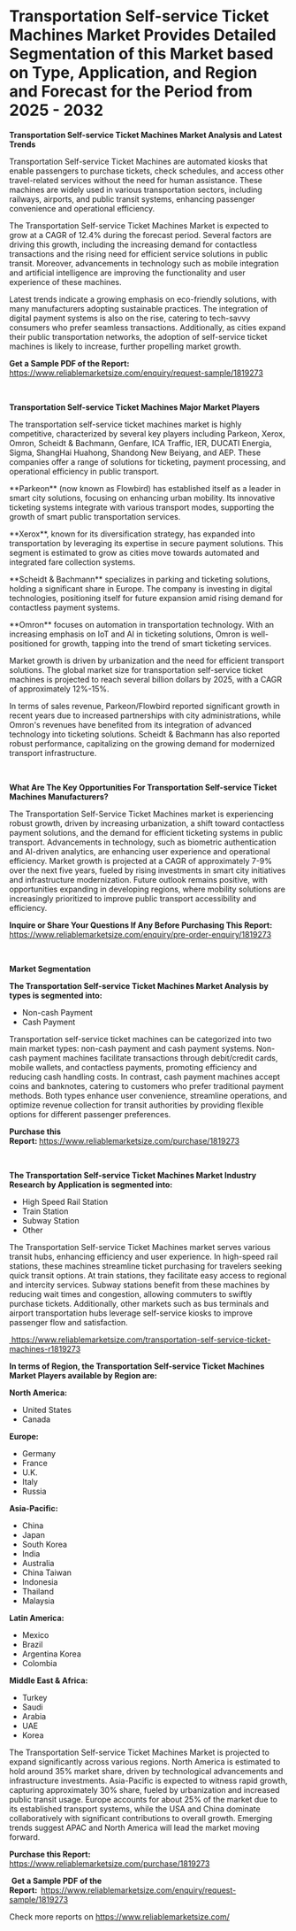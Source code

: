 <p><h1>Transportation Self-service Ticket Machines Market Provides Detailed Segmentation of this Market based on Type, Application, and Region and Forecast for the Period from 2025 - 2032</h1></p><p><strong>Transportation Self-service Ticket Machines Market Analysis and Latest Trends</strong></p>
<p><p>Transportation Self-service Ticket Machines are automated kiosks that enable passengers to purchase tickets, check schedules, and access other travel-related services without the need for human assistance. These machines are widely used in various transportation sectors, including railways, airports, and public transit systems, enhancing passenger convenience and operational efficiency.</p><p>The Transportation Self-service Ticket Machines Market is expected to grow at a CAGR of 12.4% during the forecast period. Several factors are driving this growth, including the increasing demand for contactless transactions and the rising need for efficient service solutions in public transit. Moreover, advancements in technology such as mobile integration and artificial intelligence are improving the functionality and user experience of these machines. </p><p>Latest trends indicate a growing emphasis on eco-friendly solutions, with many manufacturers adopting sustainable practices. The integration of digital payment systems is also on the rise, catering to tech-savvy consumers who prefer seamless transactions. Additionally, as cities expand their public transportation networks, the adoption of self-service ticket machines is likely to increase, further propelling market growth.</p></p>
<p><strong>Get a Sample PDF of the Report:&nbsp;</strong> <a href="https://www.reliablemarketsize.com/enquiry/request-sample/1819273?utm_campaign=2324&utm_medium=2&utm_source=Github&utm_content=ia&utm_term=27022025&utm_id=transportation-self-service-ticket-machines">https://www.reliablemarketsize.com/enquiry/request-sample/1819273</a></p>
<p>&nbsp;</p>
<p><strong>Transportation Self-service Ticket Machines Major Market Players</strong></p>
<p><p>The transportation self-service ticket machines market is highly competitive, characterized by several key players including Parkeon, Xerox, Omron, Scheidt & Bachmann, Genfare, ICA Traffic, IER, DUCATI Energia, Sigma, ShangHai Huahong, Shandong New Beiyang, and AEP. These companies offer a range of solutions for ticketing, payment processing, and operational efficiency in public transport.</p><p>**Parkeon** (now known as Flowbird) has established itself as a leader in smart city solutions, focusing on enhancing urban mobility. Its innovative ticketing systems integrate with various transport modes, supporting the growth of smart public transportation services. </p><p>**Xerox**, known for its diversification strategy, has expanded into transportation by leveraging its expertise in secure payment solutions. This segment is estimated to grow as cities move towards automated and integrated fare collection systems.</p><p>**Scheidt & Bachmann** specializes in parking and ticketing solutions, holding a significant share in Europe. The company is investing in digital technologies, positioning itself for future expansion amid rising demand for contactless payment systems.</p><p>**Omron** focuses on automation in transportation technology. With an increasing emphasis on IoT and AI in ticketing solutions, Omron is well-positioned for growth, tapping into the trend of smart ticketing services.</p><p>Market growth is driven by urbanization and the need for efficient transport solutions. The global market size for transportation self-service ticket machines is projected to reach several billion dollars by 2025, with a CAGR of approximately 12%-15%.</p><p>In terms of sales revenue, Parkeon/Flowbird reported significant growth in recent years due to increased partnerships with city administrations, while Omron's revenues have benefited from its integration of advanced technology into ticketing solutions. Scheidt & Bachmann has also reported robust performance, capitalizing on the growing demand for modernized transport infrastructure.</p></p>
<p>&nbsp;</p>
<p><strong>What Are The Key Opportunities For Transportation Self-service Ticket Machines Manufacturers?</strong></p>
<p><p>The Transportation Self-Service Ticket Machines market is experiencing robust growth, driven by increasing urbanization, a shift toward contactless payment solutions, and the demand for efficient ticketing systems in public transport. Advancements in technology, such as biometric authentication and AI-driven analytics, are enhancing user experience and operational efficiency. Market growth is projected at a CAGR of approximately 7-9% over the next five years, fueled by rising investments in smart city initiatives and infrastructure modernization. Future outlook remains positive, with opportunities expanding in developing regions, where mobility solutions are increasingly prioritized to improve public transport accessibility and efficiency.</p></p>
<p><strong>Inquire or Share Your Questions If Any Before Purchasing This Report:</strong> <a href="https://www.reliablemarketsize.com/enquiry/pre-order-enquiry/1819273?utm_campaign=2324&utm_medium=2&utm_source=Github&utm_content=ia&utm_term=27022025&utm_id=transportation-self-service-ticket-machines">https://www.reliablemarketsize.com/enquiry/pre-order-enquiry/1819273</a></p>
<p>&nbsp;</p>
<p><strong>Market Segmentation</strong></p>
<p><strong>The Transportation Self-service Ticket Machines Market Analysis by types is segmented into:</strong></p>
<p><ul><li>Non-cash Payment</li><li>Cash Payment</li></ul></p>
<p><p>Transportation self-service ticket machines can be categorized into two main market types: non-cash payment and cash payment systems. Non-cash payment machines facilitate transactions through debit/credit cards, mobile wallets, and contactless payments, promoting efficiency and reducing cash handling costs. In contrast, cash payment machines accept coins and banknotes, catering to customers who prefer traditional payment methods. Both types enhance user convenience, streamline operations, and optimize revenue collection for transit authorities by providing flexible options for different passenger preferences.</p></p>
<p><strong>Purchase this Report:&nbsp;</strong><a href="https://www.reliablemarketsize.com/purchase/1819273?utm_campaign=2324&utm_medium=2&utm_source=Github&utm_content=ia&utm_term=27022025&utm_id=transportation-self-service-ticket-machines">https://www.reliablemarketsize.com/purchase/1819273</a></p>
<p>&nbsp;</p>
<p><strong>The Transportation Self-service Ticket Machines Market Industry Research by Application is segmented into:</strong></p>
<p><ul><li>High Speed ​​Rail Station</li><li>Train Station</li><li>Subway Station</li><li>Other</li></ul></p>
<p><p>The Transportation Self-service Ticket Machines market serves various transit hubs, enhancing efficiency and user experience. In high-speed rail stations, these machines streamline ticket purchasing for travelers seeking quick transit options. At train stations, they facilitate easy access to regional and intercity services. Subway stations benefit from these machines by reducing wait times and congestion, allowing commuters to swiftly purchase tickets. Additionally, other markets such as bus terminals and airport transportation hubs leverage self-service kiosks to improve passenger flow and satisfaction.</p></p>
<p><a href="https://www.reliablemarketsize.com/transportation-self-service-ticket-machines-r1819273?utm_campaign=2324&utm_medium=2&utm_source=Github&utm_content=ia&utm_term=27022025&utm_id=transportation-self-service-ticket-machines">&nbsp;https://www.reliablemarketsize.com/transportation-self-service-ticket-machines-r1819273</a></p>
<p><strong>In terms of Region, the Transportation Self-service Ticket Machines Market Players available by Region are:</strong></p>
<p>
    <p> <strong> North America: </strong>
        <ul>
            <li>United States</li>
            <li>Canada</li>
        </ul>
        </p> 
    <p> <strong> Europe: </strong>
        <ul>
            <li>Germany</li>
            <li>France</li>
            <li>U.K.</li>
            <li>Italy</li>
            <li>Russia</li>
        </ul>
        </p> 
    <p> <strong> Asia-Pacific: </strong>
        <ul>
            <li>China</li>
            <li>Japan</li>
            <li>South Korea</li>
            <li>India</li>
            <li>Australia</li>
            <li>China Taiwan</li>
            <li>Indonesia</li>
            <li>Thailand</li>
            <li>Malaysia</li>
        </ul>
        </p> 
    <p> <strong> Latin America: </strong>
        <ul>
            <li>Mexico</li>
            <li>Brazil</li>
            <li>Argentina Korea</li>
            <li>Colombia</li>
        </ul>
        </p> 
    <p> <strong> Middle East & Africa: </strong>
        <ul>
            <li>Turkey</li>
            <li>Saudi</li>
            <li>Arabia</li>
            <li>UAE</li>
            <li>Korea</li>
        </ul>
    </p>
    </p>
<p><p>The Transportation Self-service Ticket Machines Market is projected to expand significantly across various regions. North America is estimated to hold around 35% market share, driven by technological advancements and infrastructure investments. Asia-Pacific is expected to witness rapid growth, capturing approximately 30% share, fueled by urbanization and increased public transit usage. Europe accounts for about 25% of the market due to its established transport systems, while the USA and China dominate collaboratively with significant contributions to overall growth. Emerging trends suggest APAC and North America will lead the market moving forward.</p></p>
<p><strong>Purchase this Report: </strong><a href="https://www.reliablemarketsize.com/purchase/1819273?utm_campaign=2324&utm_medium=2&utm_source=Github&utm_content=ia&utm_term=27022025&utm_id=transportation-self-service-ticket-machines">https://www.reliablemarketsize.com/purchase/1819273</a></p>
<p>&nbsp;<strong>Get a Sample PDF of the Report:&nbsp;&nbsp;</strong><a href="https://www.reliablemarketsize.com/enquiry/request-sample/1819273?utm_campaign=2324&utm_medium=2&utm_source=Github&utm_content=ia&utm_term=27022025&utm_id=transportation-self-service-ticket-machines">https://www.reliablemarketsize.com/enquiry/request-sample/1819273</a></p>
<p><strong></strong></p>
<p>Check more reports on <a href="https://www.reliablemarketsize.com/?utm_campaign=2324&utm_medium=2&utm_source=Github&utm_content=ia&utm_term=27022025&utm_id=transportation-self-service-ticket-machines">https://www.reliablemarketsize.com/</a></p>